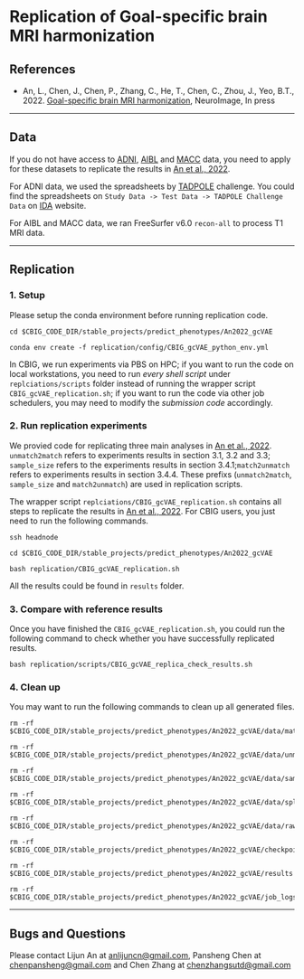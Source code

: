 # Replication of Goal-specific brain MRI harmonization

## References
+ An, L., Chen, J., Chen, P., Zhang, C., He, T., Chen, C., Zhou, J., Yeo, B.T., 2022. [Goal-specific brain MRI harmonization](https://doi.org/10.1016/j.neuroimage.2022.119570), NeuroImage, In press

----

## Data

If you do not have access to [ADNI](http://adni.loni.usc.edu/), [AIBL](https://aibl.csiro.au/) and [MACC](http://www.macc.sg/) data, you need to apply for these datasets to replicate the results in [An et al., 2022](https://doi.org/10.1016/j.neuroimage.2022.119570). 

For ADNI data, we used the spreadsheets by [TADPOLE](https://tadpole.grand-challenge.org/) challenge. You could find the spreadsheets on `Study Data -> Test Data -> TADPOLE Challenge Data` on [IDA](https://ida.loni.usc.edu/) website.

For AIBL and MACC data, we ran FreeSurfer v6.0 `recon-all` to process T1 MRI data.

----

## Replication

### 1. Setup

Please setup the conda environment before running replication code.

```
cd $CBIG_CODE_DIR/stable_projects/predict_phenotypes/An2022_gcVAE

conda env create -f replication/config/CBIG_gcVAE_python_env.yml
```

In CBIG, we run experiments via PBS on HPC; if you want to run the code on local workstations, you need to run *every shell script* under `replciations/scripts` folder instead of running the wrapper script `CBIG_gcVAE_replication.sh`; if you want to run the code via other job schedulers, you may need to modify the *submission code* accordingly.


### 2. Run replication experiments

We provied code for replicating three main analyses in [An et al., 2022](https://doi.org/10.1016/j.neuroimage.2022.119570). `unmatch2match` refers to experiments results in section 3.1, 3.2 and 3.3; `sample_size` refers to the experiments results in section 3.4.1;`match2unmatch` refers to experiments results in section 3.4.4. These prefixs (`unmatch2match`, `sample_size` and `match2unmatch`) are used in replication scripts.


The wrapper script `replciations/CBIG_gcVAE_replication.sh` contains all steps to replicate the results in [An et al., 2022](https://doi.org/10.1016/j.neuroimage.2022.119570). For CBIG users, you just need to run the following commands.

```
ssh headnode

cd $CBIG_CODE_DIR/stable_projects/predict_phenotypes/An2022_gcVAE

bash replication/CBIG_gcVAE_replication.sh
```

All the results could be found in `results` folder.


### 3. Compare with reference results

Once you have finished the `CBIG_gcVAE_replication.sh`, you could run the following command to check whether you have successfully replicated results.

```
bash replication/scripts/CBIG_gcVAE_replica_check_results.sh
```


### 4. Clean up

You may want to run the following commands to clean up all generated files.

```
rm -rf $CBIG_CODE_DIR/stable_projects/predict_phenotypes/An2022_gcVAE/data/match2unmatch

rm -rf $CBIG_CODE_DIR/stable_projects/predict_phenotypes/An2022_gcVAE/data/unmatch2match

rm -rf $CBIG_CODE_DIR/stable_projects/predict_phenotypes/An2022_gcVAE/data/sample_size

rm -rf $CBIG_CODE_DIR/stable_projects/predict_phenotypes/An2022_gcVAE/data/splits

rm -rf $CBIG_CODE_DIR/stable_projects/predict_phenotypes/An2022_gcVAE/data/raw_data

rm -rf $CBIG_CODE_DIR/stable_projects/predict_phenotypes/An2022_gcVAE/checkpoints

rm -rf $CBIG_CODE_DIR/stable_projects/predict_phenotypes/An2022_gcVAE/results

rm -rf $CBIG_CODE_DIR/stable_projects/predict_phenotypes/An2022_gcVAE/job_logs
```
----

## Bugs and Questions
Please contact Lijun An at anlijuncn@gmail.com, Pansheng Chen at chenpansheng@gmail.com and Chen Zhang at chenzhangsutd@gmail.com
